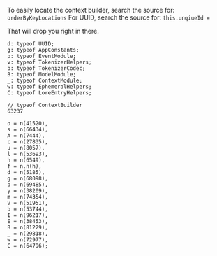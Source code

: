 To easily locate the context builder, search the source for:
  `orderByKeyLocations`
For UUID, search the source for:
  `this.unqiueId = `

That will drop you right in there.

```
d: typeof UUID;
g: typeof AppConstants;
p: typeof EventModule;
v: typeof TokenizerHelpers;
b: typeof TokenizerCodec;
B: typeof ModelModule;
_: typeof ContextModule;
w: typeof EphemeralHelpers;
C: typeof LoreEntryHelpers;
```

```
// typeof ContextBuilder
63237

o = n(41520),
s = n(66434),
A = n(7444),
c = n(27835),
u = n(8057),
l = n(53693),
h = n(6549),
f = n.n(h),
d = n(5185),
g = n(68098),
p = n(69485),
y = n(38209),
m = n(74354),
v = n(51951),
b = n(53744),
I = n(96217),
E = n(38453),
B = n(81229),
_ = n(29818),
w = n(72977),
C = n(64796);
```